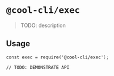 # `@cool-cli/exec`

> TODO: description

## Usage

```
const exec = require('@cool-cli/exec');

// TODO: DEMONSTRATE API
```
